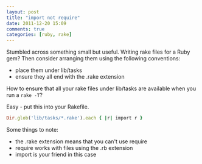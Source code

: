 ```yaml
---
layout: post
title: "import not require"
date: 2011-12-20 15:09
comments: true
categories: [ruby, rake]
---
```


Stumbled across something small but useful.  Writing rake files for a Ruby gem?
Then consider arranging them using the following conventions:

* place them under lib/tasks
* ensure they all end with the .rake extension

How to ensure that all your rake files under lib/tasks are available when you run a `rake -T`?

Easy - put this into your Rakefile.

```ruby
Dir.glob('lib/tasks/*.rake').each { |r| import r }
```

Some things to note:

* the .rake extension means that you can't use require
* require works with files using the .rb extension
* import is your friend in this case
